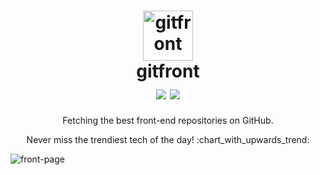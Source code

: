 <h1 align="center">
  	<img height="80" src="https://sendeyo.com/up/d/f30c064b15" alt="gitfront" /> <br> gitfront <br>
    <img align='center' src="https://img.shields.io/badge/version-1.0.0-brightgreen.svg"/>  
    <img align='center' src='https://img.shields.io/badge/status-up-brightgreen.svg'/>
  
</h1>


<p align='center'>Fetching the best front-end repositories on GitHub.</p>
<p align='center'>Never miss the trendiest tech of the day! :chart_with_upwards_trend:</p> 


<img align="center" src="https://i.imgur.com/SeKLrtT.png" alt="front-page" />


